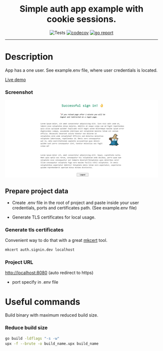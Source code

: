 <h1 align="center">Simple auth app example with cookie sessions.</h1>
<div align="center">

![Tests](https://github.com/iqhater/auth-cookie-example/workflows/Tests/badge.svg)
[![codecov](https://codecov.io/gh/iqhater/auth-cookie-example/branch/master/graph/badge.svg)](https://codecov.io/gh/iqhater/auth-cookie-example)
[![go report](https://goreportcard.com/badge/github.com/iqhater/auth-cookie-example?style=flat-square)](https://goreportcard.com/report/github.com/iqhater/auth-cookie-example)

</div>
<hr>

# Description

App has a one user. See example.env file, where user credentials is located.

[Live demo](https://cookie.fulldev.space)

### Screenshot

![Screenshot](./auth_user_page.png)

## Prepare project data

- Create .env file in the root of project and paste inside your user credentials, ports and certificates path. (See example.env file)

- Generate TLS certificates for local usage.

### Generate tls certificates

Convenient way to do that with a great [mkcert](https://github.com/FiloSottile/mkcert) tool.

```bash
mkcert auth.signin.dev localhost
```

### Project URL

[http://localhost:8080](https://localhost:8080) (auto redirect to https)

- port specify in .env file

# Useful commands

Build binary with maximum reduced build size.

### Reduce build size

```bash
go build -ldflags "-s -w"
upx -f --brute -o build_name.upx build_name
```
